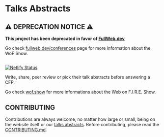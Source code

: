 # Talks Abstracts

## :warning: DEPRECATION NOTICE :warning:

**This project has been deprecated in favor of [FullWeb.dev](https://github.com/fullwebdev/fullwebdev)**

Go check [fullweb.dev/conferences](https://fullweb.dev/conferences/) page for more information about the WoF Show.

##

[![Netlify Status](https://api.netlify.com/api/v1/badges/b663b0c8-78f9-477d-9511-650999350cca/deploy-status)](https://app.netlify.com/sites/wof-abstracts/deploys)

Write, share, peer review or pick their talk abstracts before answering a CFP.

Go check [wof.show](https://wof.show) for more informations about the Web on F.I.R.E. Show.

## CONTRIBUTING

Contributions are always welcome, no matter how large or small, being on the website itself or our [talks abstracts](src/pages/talks). Before contributing,
please read the [CONTRIBUTING.md](CONTRIBUTING.md).
